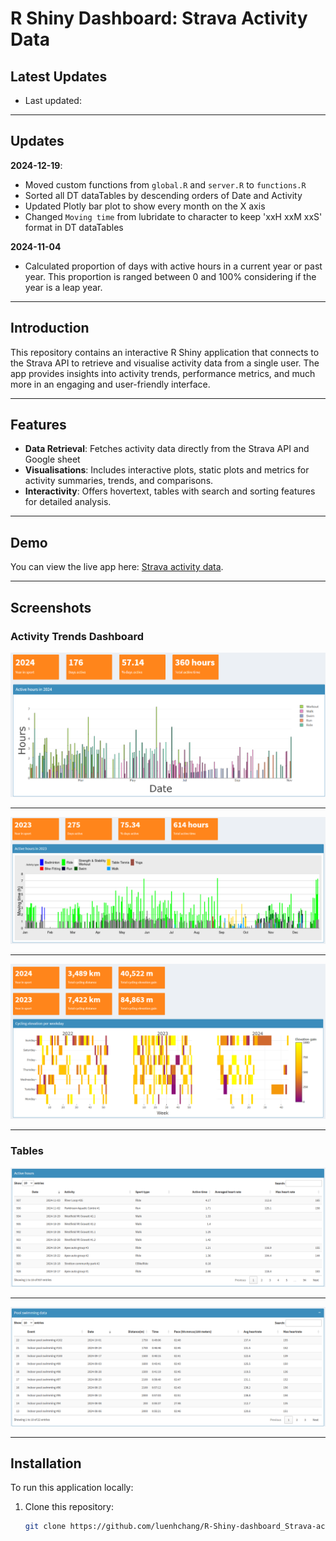 # R Shiny Dashboard: Strava Activity Data

## Latest Updates
- Last updated: <!--LAST_UPDATED-->

---

## Updates
**2024-12-19**:
* Moved custom functions from `global.R` and `server.R` to `functions.R`
* Sorted all DT dataTables by descending orders of Date and Activity
* Updated Plotly bar plot to show every month on the X axis
* Changed `Moving time` from lubridate to character to keep 'xxH xxM xxS' format in DT dataTables

**2024-11-04**
* Calculated proportion of days with active hours in a current year or past year. This proportion is ranged between 0 and 100% considering if the year is a leap year.

---

## Introduction
This repository contains an interactive R Shiny application that connects to the Strava API to retrieve and visualise activity data from a single user. The app provides insights into activity trends, performance metrics, and much more in an engaging and user-friendly interface.

---

## Features
- **Data Retrieval**: Fetches activity data directly from the Strava API and Google sheet
- **Visualisations**: Includes interactive plots, static plots and metrics for activity summaries, trends, and comparisons.
- **Interactivity**: Offers hovertext, tables with search and sorting features for detailed analysis.

---

## Demo
You can view the live app here: [Strava activity data](https://luenhchang.shinyapps.io/Strava-activity-data/).

---

## Screenshots

### Activity Trends Dashboard
![Active hours 2024](app-printscreens/moving-time-2024.png)

---

![Active hours 2023](app-printscreens/moving-time-2023.png)

---

![Ride data](app-printscreens/Ride-2023-2024.png)

---

### Tables
![Active hours](app-printscreens/table_active-hours.png)

---

![Pool swimming data](app-printscreens/table_pool-swimming-data.png)

---

## Installation
To run this application locally:
1. Clone this repository:
   ```bash
   git clone https://github.com/luenhchang/R-Shiny-dashboard_Strava-activity-data.git